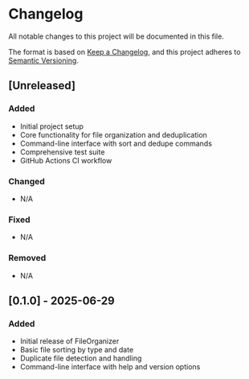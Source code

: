# Changelog

All notable changes to this project will be documented in this file.

The format is based on [Keep a Changelog](https://keepachangelog.com/en/1.0.0/),
and this project adheres to [Semantic Versioning](https://semver.org/spec/v2.0.0.html).

## [Unreleased]

### Added
- Initial project setup
- Core functionality for file organization and deduplication
- Command-line interface with sort and dedupe commands
- Comprehensive test suite
- GitHub Actions CI workflow

### Changed
- N/A

### Fixed
- N/A

### Removed
- N/A

## [0.1.0] - 2025-06-29

### Added
- Initial release of FileOrganizer
- Basic file sorting by type and date
- Duplicate file detection and handling
- Command-line interface with help and version options
